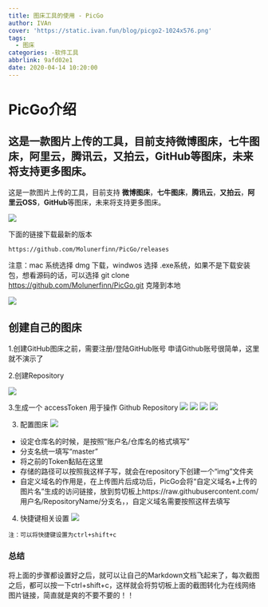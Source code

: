 ```yaml
---
title: 图床工具的使用 - PicGo
author: IVAn
cover: 'https://static.ivan.fun/blog/picgo2-1024x576.png'
tags:
  - 图床
categories: -软件工具
abbrlink: 9afd02e1
date: 2020-04-14 10:20:00
---
```

# PicGo介绍
## 这是一款图片上传的工具，目前支持微博图床，七牛图床，阿里云，腾讯云，又拍云，GitHub等图床，未来将支持更多图床。

这是一款图片上传的工具，目前支持 **微博图床**，**七牛图床**，**腾讯云**，**又拍云**，**阿里云OSS**，**GitHub**等图床，未来将支持更多图床。

![](https://static.ivan.fun/blog/3146329-a818a6851f18d336.webp)

下面的链接下载最新的版本
```
https://github.com/Molunerfinn/PicGo/releases
```
注意：mac 系统选择 dmg 下载，windwos 选择 .exe系统，如果不是下载安装包，想看源码的话，可以选择 git clone https://github.com/Molunerfinn/PicGo.git 克隆到本地

![](https://static.ivan.fun/blog/15194389-3e994af556f91ac4.webp)

## 创建自己的图床

1.创建GitHub图床之前，需要注册/登陆GitHub账号 申请Github账号很简单，这里就不演示了

2.创建Repository

![](https://static.ivan.fun/blog/1586830250.jpg)

3.生成一个 accessToken 用于操作 Github Repository
![](https://static.ivan.fun/blog/findSetting.jpg)
![](https://static.ivan.fun/blog/generatorToken.jpg)
![](https://static.ivan.fun/blog/findSetting.jpg)
![](https://static.ivan.fun/blog/3146329-2cddeffa8fe35933.webp)

3. 配置图床
![](https://static.ivan.fun/blog/picgoSet.jpg)

- 设定仓库名的时候，是按照“账户名/仓库名的格式填写”
- 分支名统一填写“master”
- 将之前的Token黏贴在这里
- 存储的路径可以按照我这样子写，就会在repository下创建一个“img”文件夹
- 自定义域名的作用是，在上传图片后成功后，PicGo会将“自定义域名+上传的 图片名”生成的访问链接，放到剪切板上https://raw.githubusercontent.com/用户名/RepositoryName/分支名，，自定义域名需要按照这样去填写

4. 快捷键相关设置
![](https://static.ivan.fun/blog/codeShort.jpg)

```
注：可以将快捷键设置为ctrl+shift+c
```

### 总结 
将上面的步骤都设置好之后，就可以让自己的Markdown文档飞起来了，每次截图之后，都可以按一下ctrl+shift+c，这样就会将剪切板上面的截图转化为在线网络图片链接，简直就是爽的不要不要的！！
